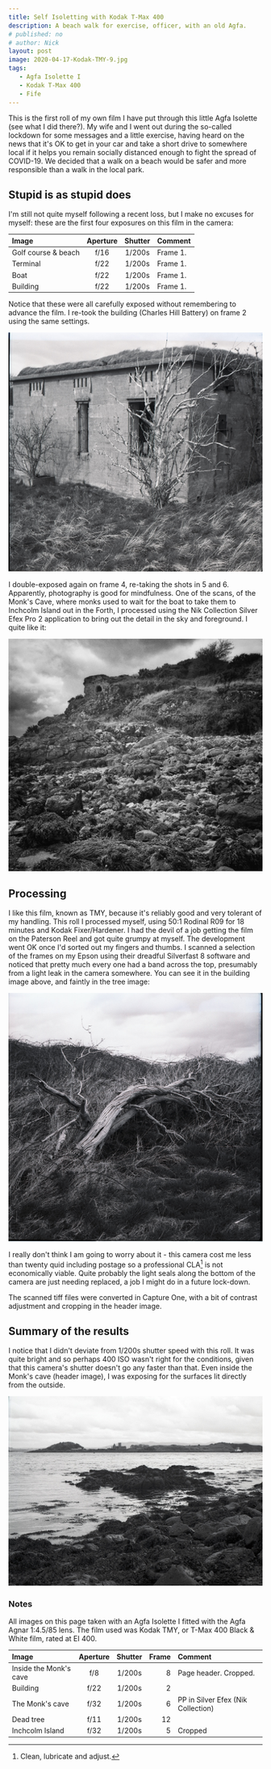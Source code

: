 ```yaml
---
title: Self Isoletting with Kodak T-Max 400
description: A beach walk for exercise, officer, with an old Agfa.
# published: no
# author: Nick
layout: post
image: 2020-04-17-Kodak-TMY-9.jpg
tags:
   - Agfa Isolette I
   - Kodak T-Max 400
   - Fife
---
```

This is the first roll of my own film I have put through this little Agfa Isolette (see what I did there?). My wife and I went out during the so-called lockdown for some messages and a little exercise, having heard on the news that it's OK to get in your car and take a short drive to somewhere local if it helps you remain socially distanced enough to fight the spread of COVID-19. We decided that a walk on a beach would be safer and more responsible than a walk in the local park.

## Stupid is as stupid does
I'm still not quite myself following a recent loss, but I make no excuses for myself: these are the first four exposures on this film in the camera:

Image|Aperture|Shutter|Comment
:----|:------:|:----:|:------
Golf course & beach|f/16|1/200s|Frame 1.
Terminal|f/22|1/200s|Frame 1.
Boat|f/22|1/200s|Frame 1.
Building|f/22|1/200s|Frame 1.

Notice that these were all carefully exposed without remembering to advance the film. I re-took the building (Charles Hill Battery) on frame 2 using the same settings.

![](/img/2020-04-17-Kodak-TMY-2.jpg)

I double-exposed again on frame 4, re-taking the shots in 5 and 6. Apparently, photography is good for mindfulness. One of the scans, of the Monk's Cave, where monks used to wait for the boat to take them to Inchcolm Island out in the Forth, I processed using the Nik Collection Silver Efex Pro 2 application to bring out the detail in the sky and foreground. I quite like it:

![](/img/2020-04-17-Kodak-TMY-6.jpg)

## Processing
I like this film, known as TMY, because it's reliably good and very tolerant of my handling. This roll I processed myself, using 50:1 Rodinal R09 for 18 minutes and Kodak Fixer/Hardener. I had the devil of a job getting the film on the Paterson Reel and got quite grumpy at myself. The development went OK once I'd sorted out my fingers and thumbs. I scanned a selection of the frames on my Epson using their dreadful Silverfast 8 software and noticed that pretty much every one had a band across the top, presumably from a light leak in the camera somewhere. You can see it in the building image above, and faintly in the tree image:

![](/img/2020-04-17-Kodak-TMY-12.jpg)

I really don't think I am going to worry about it - this camera cost me less than twenty quid including postage so a professional CLA[^1] is not economically viable. Quite probably the light seals along the bottom of the camera are just needing replaced, a job I might do in a future lock-down.

The scanned tiff files were converted in Capture One, with a bit of contrast adjustment and cropping in the header image.

[^1]: Clean, lubricate and adjust.

## Summary of the results
I notice that I didn't deviate from 1/200s shutter speed with this roll. It was quite bright and so perhaps 400 ISO wasn't right for the conditions, given that this camera's shutter doesn't go any faster than that. Even inside the Monk's cave (header image), I was exposing for the surfaces lit directly from the outside.

![](/img/2020-04-17-Kodak-TMY-5.jpg)

### Notes

All images on this page taken with an Agfa Isolette I fitted with the Agfa Agnar 1:4.5/85 lens. The film used was Kodak TMY, or T-Max 400 Black & White film, rated at EI 400.

Image|Aperture|Shutter|Frame|Comment
:----|:------:|:----:|--:|:------
Inside the Monk's cave|f/8|1/200s|8|Page header. Cropped.
Building|f/22|1/200s|2
The Monk's cave|f/32|1/200s|6|PP in Silver Efex (Nik Collection)
Dead tree|f/11|1/200s|12
Inchcolm Island|f/32|1/200s|5|Cropped

<!-- Boat|Agfa Isolette I|Agfa Agnar 1:4.5/85|400|f/22|1/200s|Frame 3
Inchcolm Island|Agfa Isolette I|Agfa Agnar 1:4.5/85|400|f/32|1/200s|Frame 4
Monk's cave|Agfa Isolette I|Agfa Agnar 1:4.5/85|400|f/32|1/200s|Frame 4
Monk's cave|Agfa Isolette I|Agfa Agnar 1:4.5/85|400|f/22|1/200s|Frame 7
Monk's cave window|Agfa Isolette I|Agfa Agnar 1:4.5/85|400|f/8|1/200s|Frame 9
Inchcolm Island|Agfa Isolette I|Agfa Agnar 1:4.5/85|400|f/16|1/200s|Frame 10
Beach|Agfa Isolette I|Agfa Agnar 1:4.5/85|400|f/16|1/200s|Frame 11

Golf Course|Nikon FM| Nikon AI-s 28mm f/2.8 |Kodak E100|f/16|1/125s|frame 1.
Crows|Nikon FM| Nikon AI-s 28mm f/2.8 |Kodak E100|f/16|1/60s|frame 2.
Golf course & beach|Agfa Isolette I|Agfa Agnar 1:4.5/85|400|f/16|1/200s|Frame 1.
Terminal|Agfa Isolette I|Agfa Agnar 1:4.5/85|400|f/22|1/200s|Frame 1.
Boat|Agfa Isolette I|Agfa Agnar 1:4.5/85|400|f/22|1/200s|Frame 1.
Building|Agfa Isolette I|Agfa Agnar 1:4.5/85|400|f/22|1/200s|Frame 1. -->
